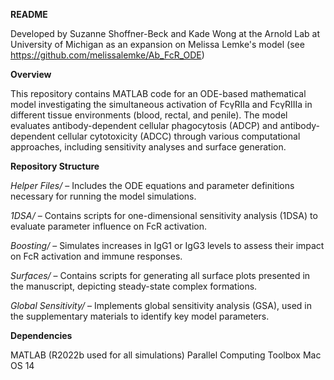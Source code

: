 **README**

Developed by Suzanne Shoffner-Beck and Kade Wong at the Arnold Lab at University of Michigan as an expansion on Melissa Lemke's model (see https://github.com/melissalemke/Ab_FcR_ODE)

**Overview**

This repository contains MATLAB code for an ODE-based mathematical model investigating the simultaneous activation of FcγRIIa and FcγRIIIa in different tissue environments (blood, rectal, and penile). The model evaluates antibody-dependent cellular phagocytosis (ADCP) and antibody-dependent cellular cytotoxicity (ADCC) through various computational approaches, including sensitivity analyses and surface generation.

**Repository Structure**

_Helper Files/_ – Includes the ODE equations and parameter definitions necessary for running the model simulations.

_1DSA/_ – Contains scripts for one-dimensional sensitivity analysis (1DSA) to evaluate parameter influence on FcR activation.

_Boosting/_ – Simulates increases in IgG1 or IgG3 levels to assess their impact on FcR activation and immune responses.

_Surfaces/_ – Contains scripts for generating all surface plots presented in the manuscript, depicting steady-state complex formations.

_Global Sensitivity/_ – Implements global sensitivity analysis (GSA), used in the supplementary materials to identify key model parameters.


**Dependencies**

MATLAB (R2022b used for all simulations)
Parallel Computing Toolbox
Mac OS 14
